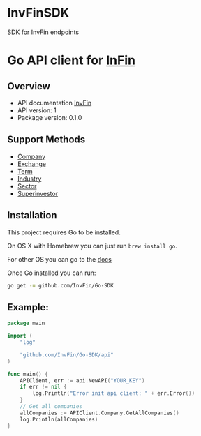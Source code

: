 # InvFinSDK

SDK for InvFin endpoints

# Go API client for [InFin](inversionesyfinanzas.xyz)


## Overview

- API documentation [InvFin](https://inversionesyfinanzas.xyz/api/api-documentacion/)
- API version: 1
- Package version: 0.1.0


## Support Methods

- [Company](https://inversionesyfinanzas.xyz/api/api-documentacion/#lista-de-terminos)
- [Exchange](https://inversionesyfinanzas.xyz/api/api-documentacion/#lista-de-exchanges)
- [Term](https://inversionesyfinanzas.xyz/api/api-documentacion/#lista-de-terminos)
- [Industry](https://inversionesyfinanzas.xyz/api/api-documentacion/#lista-de-terminos)
- [Sector](https://inversionesyfinanzas.xyz/api/api-documentacion/#lista-de-terminos)
- [Superinvestor](https://inversionesyfinanzas.xyz/api/api-documentacion/#superinversores)


## Installation
This project requires Go to be installed.

On OS X with Homebrew you can just run `brew install go`.

For other OS you can go to the [docs](https://go.dev/doc/install)

Once Go installed you can run:

```sh
go get -u github.com/InvFin/Go-SDK
```

## Example:

```go
package main

import (
	"log"

	"github.com/InvFin/Go-SDK/api"
)

func main() {
	APIClient, err := api.NewAPI("YOUR_KEY")
	if err != nil {
		log.Println("Error init api client: " + err.Error())
	}
	// Get all companies
	allCompanies := APIClient.Company.GetAllCompanies()
	log.Println(allCompanies)
}
```